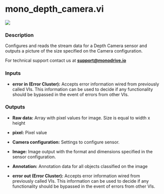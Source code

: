 # mono_depth_camera.vi

<p class="img_container">
<img class="lg_img" src="../mono_depth_camera.png"/>
</p>

### Description

Configures and reads the stream data for a Depth Camera sensor and outputs a picture of the size specified on the Camera configuration.

For technical support contact us at <b>support@monodrive.io</b>
 

### Inputs

- **error in (Error Cluster):** Accepts error information wired from previously called VIs. This information can be used to decide if any functionality should be bypassed in the event of errors from other VIs. 

### Outputs

- **Raw data:**  Array with pixel values for image. Size is equal to width x
height
 

- **pixel:**  Pixel value
 

- **Camera configuration:**  Settings to configure sensor.
 

- **Image:**  Image output with the format and dimensions  specified in
the sensor configuration.
 

- **Annotation:**  Annotation data for all objects classified on the image
 

- **error out (Error Cluster):** Accepts error information wired from previously called VIs. This information can be used to decide if any functionality should be bypassed in the event of errors from other VIs. 

<p>&nbsp;</p>
